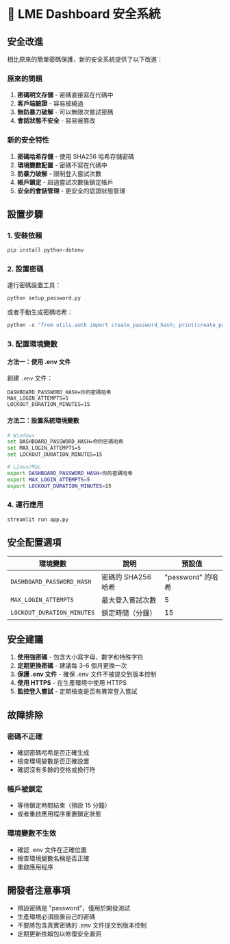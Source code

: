 # 🔐 LME Dashboard 安全系統

## 安全改進

相比原來的簡單密碼保護，新的安全系統提供了以下改進：

### 原來的問題
1. **密碼明文存儲** - 密碼直接寫在代碼中
2. **客戶端驗證** - 容易被繞過
3. **無防暴力破解** - 可以無限次嘗試密碼
4. **會話狀態不安全** - 容易被篡改

### 新的安全特性
1. **密碼哈希存儲** - 使用 SHA256 哈希存儲密碼
2. **環境變數配置** - 密碼不寫在代碼中
3. **防暴力破解** - 限制登入嘗試次數
4. **帳戶鎖定** - 超過嘗試次數後鎖定帳戶
5. **安全的會話管理** - 更安全的認證狀態管理

## 設置步驟

### 1. 安裝依賴
```bash
pip install python-dotenv
```

### 2. 設置密碼
運行密碼設置工具：
```bash
python setup_password.py
```

或者手動生成密碼哈希：
```python
python -c "from utils.auth import create_password_hash; print(create_password_hash('你的密碼'))"
```

### 3. 配置環境變數

#### 方法一：使用 .env 文件
創建 `.env` 文件：
```env
DASHBOARD_PASSWORD_HASH=你的密碼哈希
MAX_LOGIN_ATTEMPTS=5
LOCKOUT_DURATION_MINUTES=15
```

#### 方法二：設置系統環境變數
```bash
# Windows
set DASHBOARD_PASSWORD_HASH=你的密碼哈希
set MAX_LOGIN_ATTEMPTS=5
set LOCKOUT_DURATION_MINUTES=15

# Linux/Mac
export DASHBOARD_PASSWORD_HASH=你的密碼哈希
export MAX_LOGIN_ATTEMPTS=5
export LOCKOUT_DURATION_MINUTES=15
```

### 4. 運行應用
```bash
streamlit run app.py
```

## 安全配置選項

| 環境變數 | 說明 | 預設值 |
|---------|------|--------|
| `DASHBOARD_PASSWORD_HASH` | 密碼的 SHA256 哈希 | "password" 的哈希 |
| `MAX_LOGIN_ATTEMPTS` | 最大登入嘗試次數 | 5 |
| `LOCKOUT_DURATION_MINUTES` | 鎖定時間（分鐘） | 15 |

## 安全建議

1. **使用強密碼** - 包含大小寫字母、數字和特殊字符
2. **定期更換密碼** - 建議每 3-6 個月更換一次
3. **保護 .env 文件** - 確保 .env 文件不被提交到版本控制
4. **使用 HTTPS** - 在生產環境中使用 HTTPS
5. **監控登入嘗試** - 定期檢查是否有異常登入嘗試

## 故障排除

### 密碼不正確
- 確認密碼哈希是否正確生成
- 檢查環境變數是否正確設置
- 確認沒有多餘的空格或換行符

### 帳戶被鎖定
- 等待鎖定時間結束（預設 15 分鐘）
- 或者重啟應用程序重置鎖定狀態

### 環境變數不生效
- 確認 .env 文件在正確位置
- 檢查環境變數名稱是否正確
- 重啟應用程序

## 開發者注意事項

- 預設密碼是 "password"，僅用於開發測試
- 生產環境必須設置自己的密碼
- 不要將包含真實密碼的 .env 文件提交到版本控制
- 定期更新依賴包以修復安全漏洞 